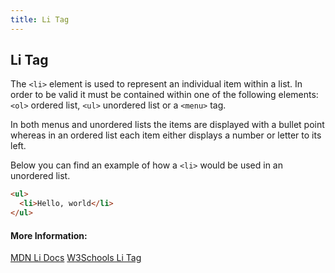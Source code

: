 ```yaml
---
title: Li Tag
---
```

## Li Tag

The `<li>` element is used to represent an individual item within a list. In order to be valid it must be contained within one of the following elements: `<ol>` ordered list, `<ul>` unordered list or a `<menu>` tag.

In both menus and unordered lists the items are displayed with a bullet point whereas in an ordered list each item either displays a number or letter to its left.

Below you can find an example of how a `<li>` would be used in an unordered list.

```html
<ul>
  <li>Hello, world</li>
</ul>
```

#### More Information:

[MDN Li Docs](https://developer.mozilla.org/en-US/docs/Web/HTML/Element/li)
[W3Schools Li Tag](https://www.w3schools.com/tags/tag_li.asp)

